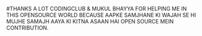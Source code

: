 #THANKS A LOT CODINGCLUB & MUKUL BHAYYA FOR HELPING ME IN THIS OPENSOURCE WORLD BECAUSE AAPKE SAMJHANE KI WAJAH SE HI MUJHE SAMAJH AAYA KI KITNA ASAAN HAI OPEN SOURCE MEIN CONTRIBUTION.
